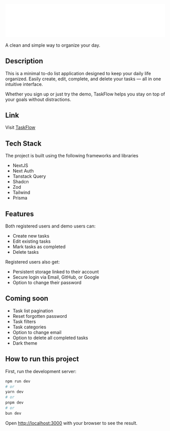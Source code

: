 ![App logo](/public/logo/vector/default-monochrome-white.svg)

A clean and simple way to organize your day.

## Description

This is a minimal to-do list application designed to keep your daily life organized.
Easily create, edit, complete, and delete your tasks — all in one intuitive interface.

Whether you sign up or just try the demo, TaskFlow helps you stay on top of your goals without distractions.

## Link

Visit [TaskFlow](https://to-do-app-xi-jade.vercel.app/)

## Tech Stack

The project is built using the following frameworks and libraries

- NextJS
- Next Auth
- Tanstack Query
- Shadcn
- Zod
- Tailwind
- Prisma

## Features

Both registered users and demo users can:

- Create new tasks
- Edit existing tasks
- Mark tasks as completed
- Delete tasks

Registered users also get:

- Persistent storage linked to their account
- Secure login via Email, GitHub, or Google
- Option to change their password

## Coming soon

- Task list pagination
- Reset forgotten password
- Task filters
- Task categories
- Option to change email
- Option to delete all completed tasks
- Dark theme

## How to run this project

First, run the development server:

```bash
npm run dev
# or
yarn dev
# or
pnpm dev
# or
bun dev
```

Open [http://localhost:3000](http://localhost:3000) with your browser to see the result.
